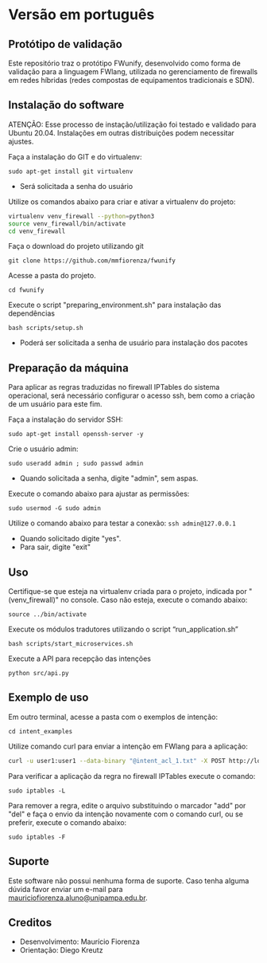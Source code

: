 # Versão em português
## Protótipo de validação
Este repositório traz o protótipo FWunify, desenvolvido como forma de validação para a linguagem FWlang, utilizada no gerenciamento de firewalls em redes híbridas (redes compostas de equipamentos tradicionais e SDN).

## Instalação do software
ATENÇÃO: Esse processo de instação/utilização foi testado e validado para Ubuntu 20.04. Instalações em outras distribuições podem necessitar ajustes.

Faça a instalação do GIT e do virtualenv:

`sudo apt-get install git virtualenv`
* Será solicitada a senha do usuário

Utilize os comandos abaixo para criar e ativar a virtualenv do projeto:

```bash
virtualenv venv_firewall --python=python3
source venv_firewall/bin/activate
cd venv_firewall
```

Faça o download do projeto utilizando git

`git clone https://github.com/mmfiorenza/fwunify`

Acesse a pasta do projeto.

`cd fwunify`

Execute o script "preparing_environment.sh" para instalação das dependências

`bash scripts/setup.sh`

* Poderá ser solicitada a senha de usuário para instalação dos pacotes

## Preparação da máquina
Para aplicar as regras traduzidas no firewall IPTables do sistema operacional, será necessário configurar o acesso ssh, bem como a criação de um usuário para este fim. 

Faça a instalação do servidor SSH:

`sudo apt-get install openssh-server -y`

Crie o usuário admin:

`sudo useradd admin ; sudo passwd admin`
* Quando solicitada a senha, digite "admin", sem aspas.

Execute o comando abaixo para ajustar as permissões:

`sudo usermod -G sudo admin`

Utilize o comando abaixo para testar a conexão:
`ssh admin@127.0.0.1`
* Quando solicitado digite "yes".
* Para sair, digite "exit"

## Uso
Certifique-se que esteja na virtualenv criada para o projeto, indicada por "(venv_firewall)" no console.
Caso não esteja, execute o comando abaixo:

`source ../bin/activate`

Execute os módulos tradutores utilizando o script “run_application.sh”

`bash scripts/start_microservices.sh`

Execute a API para recepção das intenções

`python src/api.py`


## Exemplo de uso

Em outro terminal, acesse a pasta com o exemplos de intenção:

`cd intent_examples`


Utilize comando curl para enviar a intenção em FWlang para a aplicação:

```bash
curl -u user1:user1 --data-binary "@intent_acl_1.txt" -X POST http://localhost:5000
```

Para verificar a aplicação da regra no firewall IPTables execute o comando:

`sudo iptables -L`

Para remover a regra, edite o arquivo substituindo o marcador "add" por "del" e faça o envio da intenção novamente com o comando curl, ou se preferir, execute o comando abaixo:

`sudo iptables -F`


## Suporte
Este software não possui nenhuma forma de suporte. Caso tenha alguma dúvida favor enviar um e-mail para mauriciofiorenza.aluno@unipampa.edu.br.


## Creditos
* Desenvolvimento: Maurício Fiorenza
* Orientação: Diego Kreutz